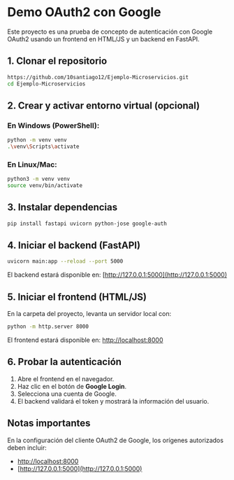 # Demo OAuth2 con Google

Este proyecto es una prueba de concepto de autenticación con Google OAuth2 usando un frontend en HTML/JS y un backend en FastAPI.

## 1. Clonar el repositorio

```bash
https://github.com/10santiago12/Ejemplo-Microservicios.git
cd Ejemplo-Microservicios
```

## 2. Crear y activar entorno virtual (opcional)

### En Windows (PowerShell):

```bash
python -m venv venv
.\venv\Scripts\activate
```

### En Linux/Mac:

```bash
python3 -m venv venv
source venv/bin/activate
```

## 3. Instalar dependencias

```bash
pip install fastapi uvicorn python-jose google-auth
```

## 4. Iniciar el backend (FastAPI)

```bash
uvicorn main:app --reload --port 5000
```

El backend estará disponible en: [http://127.0.0.1:5000](http://127.0.0.1:5000)

## 5. Iniciar el frontend (HTML/JS)

En la carpeta del proyecto, levanta un servidor local con:

```bash
python -m http.server 8000
```

El frontend estará disponible en: [http://localhost:8000](http://localhost:8000)

## 6. Probar la autenticación

1. Abre el frontend en el navegador.
2. Haz clic en el botón de **Google Login**.
3. Selecciona una cuenta de Google.
4. El backend validará el token y mostrará la información del usuario.

## Notas importantes

En la configuración del cliente OAuth2 de Google, los orígenes autorizados deben incluir:

- [http://localhost:8000](http://localhost:8000)
- [http://127.0.0.1:5000](http://127.0.0.1:5000)

